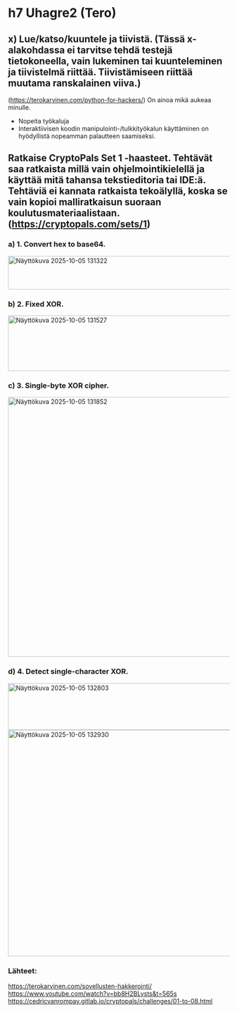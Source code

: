 # h7 Uhagre2 (Tero)
## x) Lue/katso/kuuntele ja tiivistä. (Tässä x-alakohdassa ei tarvitse tehdä testejä tietokoneella, vain lukeminen tai kuunteleminen ja tiivistelmä riittää. Tiivistämiseen riittää muutama ranskalainen viiva.)

(https://terokarvinen.com/python-for-hackers/) On ainoa mikä aukeaa minulle.
 - Nopeita työkaluja
 - Interaktiivisen koodin manipulointi-/tulkkityökalun käyttäminen on hyödyllistä nopeamman palautteen saamiseksi.

## Ratkaise CryptoPals Set 1 -haasteet. Tehtävät saa ratkaista millä vain ohjelmointikielellä ja käyttää mitä tahansa tekstieditoria tai IDE:ä. Tehtäviä ei kannata ratkaista tekoälyllä, koska se vain kopioi malliratkaisun suoraan koulutusmateriaalistaan. (https://cryptopals.com/sets/1)
### a) 1. Convert hex to base64.

<img width="1025" height="76" alt="Näyttökuva 2025-10-05 131322" src="https://github.com/user-attachments/assets/4dc5980f-0c6f-4ace-9dcb-a25c6c4dcd32" />

### b) 2. Fixed XOR.

<img width="945" height="126" alt="Näyttökuva 2025-10-05 131527" src="https://github.com/user-attachments/assets/71d76bb6-3a49-45dd-bab5-e6d8c05e3aed" />

### c) 3. Single-byte XOR cipher.

<img width="995" height="590" alt="Näyttökuva 2025-10-05 131852" src="https://github.com/user-attachments/assets/0c6b6a92-1cc6-4c9a-b2ea-ec2a89b5ff33" />

### d) 4. Detect single-character XOR.

<img width="647" height="106" alt="Näyttökuva 2025-10-05 132803" src="https://github.com/user-attachments/assets/f34be331-21bf-4876-987b-d9ea9c3b42e7" />

<img width="661" height="514" alt="Näyttökuva 2025-10-05 132930" src="https://github.com/user-attachments/assets/80cc380c-e86a-4eb7-93d5-9d50c9b75c35" />

### Lähteet:
https://terokarvinen.com/sovellusten-hakkerointi/
https://www.youtube.com/watch?v=bb8H2BLysts&t=565s
https://cedricvanrompay.gitlab.io/cryptopals/challenges/01-to-08.html
